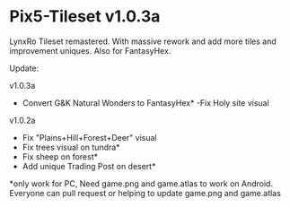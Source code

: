 # Pix5-Tileset v1.0.3a
LynxRo Tileset remastered. With massive rework and add more tiles and improvement uniques. Also for FantasyHex.

Update:

 v1.0.3a
 - Convert G&K Natural Wonders to FantasyHex*
 -Fix Holy site visual

 v1.0.2a
 - Fix "Plains+Hill+Forest+Deer" visual
 - Fix trees visual on tundra*
 - Fix sheep on forest*
 - Add unique Trading Post on desert*

*only work for PC, Need game.png and game.atlas to work on Android. Everyone can pull request or helping to update game.png and game.atlas
